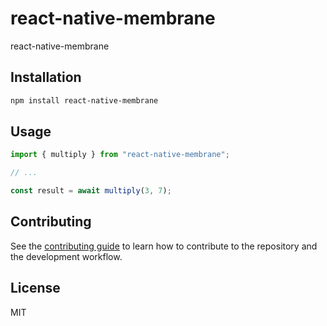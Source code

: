 # react-native-membrane

react-native-membrane

## Installation

```sh
npm install react-native-membrane
```

## Usage

```js
import { multiply } from "react-native-membrane";

// ...

const result = await multiply(3, 7);
```

## Contributing

See the [contributing guide](CONTRIBUTING.md) to learn how to contribute to the repository and the development workflow.

## License

MIT
